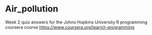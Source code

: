 # Air_pollution

Week 2 quiz answers for the Johns Hopkins University R programming coursera course
https://www.coursera.org/learn/r-programming
